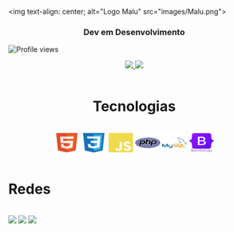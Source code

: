 <img text-align: center; alt="Logo Malu" src="images/Malu.png">
  
<h3 align="center">Dev em Desenvolvimento</h3>
<p align="left"> <img src="https://komarev.com/ghpvc/?username=malu-ls" alt="Profile views" /> </p>

<div align="center">
  <a href="https://github.com/malu-ls">
  <img src="https://github-readme-stats.vercel.app/api?username=malu-ls&show_icons=true&theme=dracula&include_all_commits=true&count_private=true"/>
  <img src="https://github-readme-stats.vercel.app/api/top-langs/?username=malu-ls&layout=compact&langs_count=7&theme=dracula"/>
  </a>
</div>
<br>

<h1 align="center">Tecnologias</h1>

<div align="center" style="display: inline_block"><br>
  <img align="center" alt="HTML" height="40" width="50" src="https://raw.githubusercontent.com/devicons/devicon/master/icons/html5/html5-original.svg">
  <img align="center" alt="CSS" height="40" width="50" src="https://raw.githubusercontent.com/devicons/devicon/master/icons/css3/css3-original.svg">
  <img align="center" alt="Js" height="40" width="50" src="https://raw.githubusercontent.com/devicons/devicon/master/icons/javascript/javascript-plain.svg">
   <img align="center" alt="php" height="40" width="50" src="https://raw.githubusercontent.com/devicons/devicon/master/icons/php/php-original.svg">
  <img align="center" alt="mysql" height="40" width="50" src="https://github.com/devicons/devicon/blob/master/icons/mysql/mysql-original-wordmark.svg">
  <img align="center" alt="bootstrap" height="40" width="50" src="https://github.com/devicons/devicon/blob/master/icons/bootstrap/bootstrap-original-wordmark.svg">
</div>
  <br>
<h1>Redes</h1>
  <br>
<div> 
  <a href="https://instagram.com/malu_lsilva" target="_blank"><img src="https://img.shields.io/badge/-Instagram-%23E4405F?style=for-the-badge&logo=instagram&logoColor=white" target="_blank"></a>
  <a href = "mailto:marialuizalopessilva.10@gmail.com"><img src="https://img.shields.io/badge/-Gmail-%23333?style=for-the-badge&logo=gmail&logoColor=white" target="_blank"></a>
  <a href="https://www.linkedin.com/in/malu-lopes-sil/" target="_blank"><img src="https://img.shields.io/badge/-LinkedIn-%230077B5?style=for-the-badge&logo=linkedin&logoColor=white" target="_blank"></a> 
</div>
